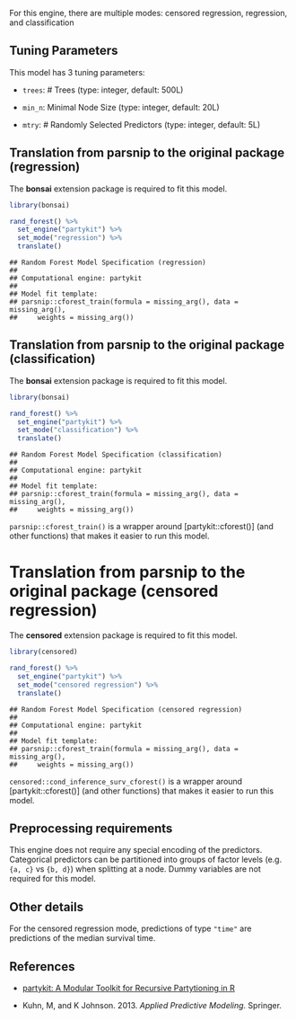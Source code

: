


For this engine, there are multiple modes: censored regression, regression, and classification

## Tuning Parameters



This model has 3 tuning parameters:

- `trees`: # Trees (type: integer, default: 500L)

- `min_n`: Minimal Node Size (type: integer, default: 20L)

- `mtry`: # Randomly Selected Predictors (type: integer, default: 5L)

## Translation from parsnip to the original package (regression)

The **bonsai** extension package is required to fit this model.


```r
library(bonsai)

rand_forest() %>% 
  set_engine("partykit") %>% 
  set_mode("regression") %>% 
  translate()
```

```
## Random Forest Model Specification (regression)
## 
## Computational engine: partykit 
## 
## Model fit template:
## parsnip::cforest_train(formula = missing_arg(), data = missing_arg(), 
##     weights = missing_arg())
```

## Translation from parsnip to the original package (classification)

The **bonsai** extension package is required to fit this model.


```r
library(bonsai)

rand_forest() %>% 
  set_engine("partykit") %>% 
  set_mode("classification") %>% 
  translate()
```

```
## Random Forest Model Specification (classification)
## 
## Computational engine: partykit 
## 
## Model fit template:
## parsnip::cforest_train(formula = missing_arg(), data = missing_arg(), 
##     weights = missing_arg())
```

`parsnip::cforest_train()` is a wrapper around [partykit::cforest()] (and other functions) that makes it easier to run this model. 

# Translation from parsnip to the original package (censored regression)

The **censored** extension package is required to fit this model.


```r
library(censored)

rand_forest() %>% 
  set_engine("partykit") %>% 
  set_mode("censored regression") %>% 
  translate()
```

```
## Random Forest Model Specification (censored regression)
## 
## Computational engine: partykit 
## 
## Model fit template:
## parsnip::cforest_train(formula = missing_arg(), data = missing_arg(), 
##     weights = missing_arg())
```

`censored::cond_inference_surv_cforest()` is a wrapper around [partykit::cforest()] (and other functions) that makes it easier to run this model. 


## Preprocessing requirements


This engine does not require any special encoding of the predictors. Categorical predictors can be partitioned into groups of factor levels (e.g. `{a, c}` vs `{b, d}`) when splitting at a node. Dummy variables are not required for this model. 

## Other details

For the censored regression mode, predictions of type `"time"` are predictions of the median survival time.

## References

 - [partykit: A Modular Toolkit for Recursive Partytioning in R](https://jmlr.org/papers/v16/hothorn15a.html)

 - Kuhn, M, and K Johnson. 2013. _Applied Predictive Modeling_. Springer.
